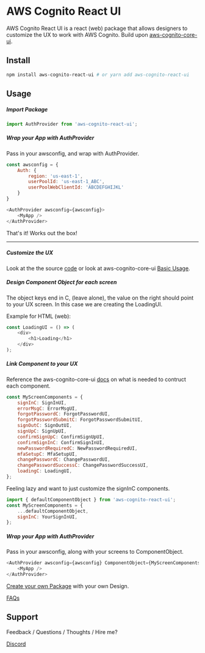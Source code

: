 # AWS Cognito React UI

AWS Cognito React UI is a react (web) package that allows designers to customize the UX to work with AWS Cognito. Build upon [aws-cognito-core-ui](https://github.com/luke-guan/aws-cognito-core-ui).

## Install

```bash
npm install aws-cognito-react-ui # or yarn add aws-cognito-react-ui
```

## Usage

##### Import Package

```javascript
import AuthProvider from 'aws-cognito-react-ui';
```

##### Wrap your App with AuthProvider

Pass in your awsconfig, and wrap with AuthProvider.

```javascript
const awsconfig = {
    Auth: {
        region: 'us-east-1',
        userPoolId: 'us-east-1_ABC',
        userPoolWebClientId: 'ABCDEFGHIJKL'
    }
}

<AuthProvider awsconfig={awsconfig}>
    <MyApp />
</AuthProvider>
```

That's it! Works out the box!

---

##### Customize the UX

Look at the the source [code](src/auth-ui) or look at aws-cognito-core-ui [Basic Usage](https://github.com/luke-guan/aws-cognito-core-ui).

##### Design Component Object for each screen

The object keys end in C, (leave alone), the value on the right should point to your UX screen. In this case we are creating the LoadingUI.

Example for HTML (web):

```javascript
const LoadingUI = () => (
    <div>
        <h1>Loading</h1>
    </div>
);
```

##### Link Component to your UX

Reference the aws-cognito-core-ui [docs](https://github.com/luke-guan/aws-cognito-core-ui) on what is needed to contruct each component.

```javascript
const MyScreenComponents = {
    signInC: SignInUI,
    errorMsgC: ErrorMsgUI,
    forgotPasswordC: ForgotPasswordUI,
    forgotPasswordSubmitC: ForgotPasswordSubmitUI,
    signOutC: SignOutUI,
    signUpC: SignUpUI,
    confirmSignUpC: ConfirmSignUpUI,
    confirmSignInC: ConfirmSignInUI,
    newPasswordRequiredC: NewPasswordRequiredUI,
    mfaSetupC: MfaSetupUI,
    changePasswordC: ChangePasswordUI,
    changePasswordSuccessC: ChangePasswordSuccessUI,
    loadingC: LoadingUI,
};
```

Feeling lazy and want to just customize the signInC components.

```javascript
import { defaultComponentObject } from 'aws-cognito-react-ui';
const MyScreenComponents = {
    ...defaultComponentObject,
    signInC: YourSignInUI,
};
```

##### Wrap your App with AuthProvider

Pass in your awsconfig, along with your screens to ComponentObject.

```javascript
<AuthProvider awsconfig={awsconfig} ComponentObject={MyScreenComponents}>
    <MyApp />
</AuthProvider>
```

[Create your own Package](docs/createPackage.md) with your own Design.

[FAQs](docs/FAQs.md)

## Support

Feedback / Questions / Thoughts / Hire me?

[Discord](https://discord.gg/Mfwc5sg)
